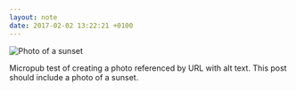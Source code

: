 ```yaml
---
layout: note
date: 2017-02-02 13:22:21 +0100
---
```


![Photo of a sunset](https://lildude.github.io/media/sunset.jpg)

Micropub test of creating a photo referenced by URL with alt text. This post should include a photo of a sunset.